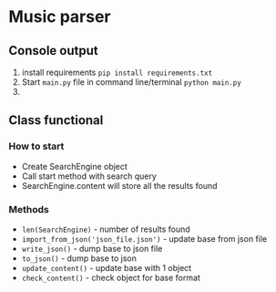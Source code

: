 # Music parser

 ## Console output
1. install requirements `pip install requirements.txt`
2. Start `main.py` file in command line/terminal `python main.py`
3.
 
 

## Class functional

### How to start
* Create SearchEngine object
* Call start method with search query
* SearchEngine.content will store all the results found 

### Methods
 * `len(SearchEngine)` - number of results found
 * `import_from_json('json_file.json')` - update base from json file
 * `write_json()` - dump base to json file
 * `to_json()` - dump base to json
 * `update_content()` - update base with 1 object
 * `check_content()` - check object for base format
 
